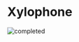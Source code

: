# Xylophone

![completed](https://user-images.githubusercontent.com/104521101/230140648-0d4c6ac5-1080-4ffe-83df-f2414a2ae4be.png)
